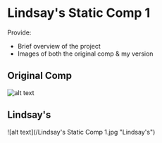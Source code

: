 # Lindsay's Static Comp 1
Provide:
* Brief overview of the project
* Images of both the original comp & my version




## Original Comp
![alt text](http://frontend.turing.io/assets/images/static-comp-challenge-1.jpg 'Original Comp')

## Lindsay's
![alt text](/Lindsay's Static Comp 1.jpg "Lindsay's")